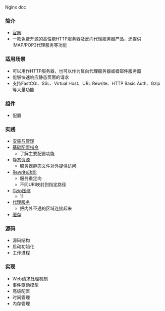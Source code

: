 Nginx doc

### 简介
- [官网](http://nginx.org/)
- 一款免费开源的高性能HTTP服务器及反向代理服务器产品，还提供IMAP/POP3代理服务等功能
### 适用场景
- 可以用作HTTP服务器，也可以作为反向代理服务器或者邮件服务器
- 能够快速响应静态页面的请求
- 支持FastCGI、SSL、Virtual Host、URL Rewrite、HTTP Basic Auth、Gzip等大量功能
### 组件
- 配置
### 实践
- [安装与管理](doc/practice/install.md)
- [基础配置指令](doc/practice/configuration.md)
    - 了解主要配置功能
- [静态资源](doc/practice/static.md)
    - 服务器静态文件对外提供访问
- [Rewrite功能](doc/practice/rewrite.md)
    - 服务重定向
    - 不同URI映射到指定路径
- [Gzip压缩](doc/practice/compression.md)
    - 11
- [代理服务](doc/practice/proxy.md)
    - 把内外不通的区域连接起来
- [缓存](doc/practice/cache.md)
### 源码
- 源码结构
- 启动初始化
- 工作进程
### 实现
- Web请求处理机制
- 事件驱动模型
- 高级配置
- 时间管理
- 内存管理